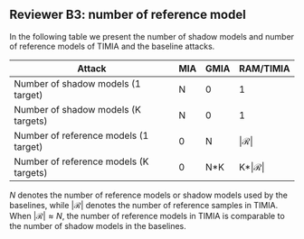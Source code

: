 ## Reviewer B3: number of reference model

In the following table we present the number of shadow models and number of reference models of TIMIA and the baseline attacks.

| Attack                                  | MIA  | GMIA | RAM/TIMIA |
|-----------------------------------------|------|------|-----------|
| Number of shadow models (1 target)      | N    | 0    | 1         |
| Number of shadow models (K targets)     | N    | 0    | 1         |
| Number of reference models (1 target)   | 0    | N    | $\vert\mathcal{R}\vert$   |
| Number of reference models (K targets)  | 0    | N*K  | K*$\vert\mathcal{R}\vert$ |

$N$ denotes the number of reference models or shadow models used by the baselines, 
while $|\mathcal{R}|$ denotes the number of reference samples in TIMIA.
When $|\mathcal{R}| \approx N$, the number of reference models in TIMIA is comparable to the number of shadow models in the baselines.


